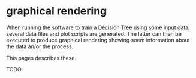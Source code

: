 # graphical rendering

When running the software to train a Decision Tree using some input data,
several data files and plot scripts are generated. The latter can then be executed to produce
graphical rendering showing soem information about the data an/or the process.

This pages describes these.

TODO



